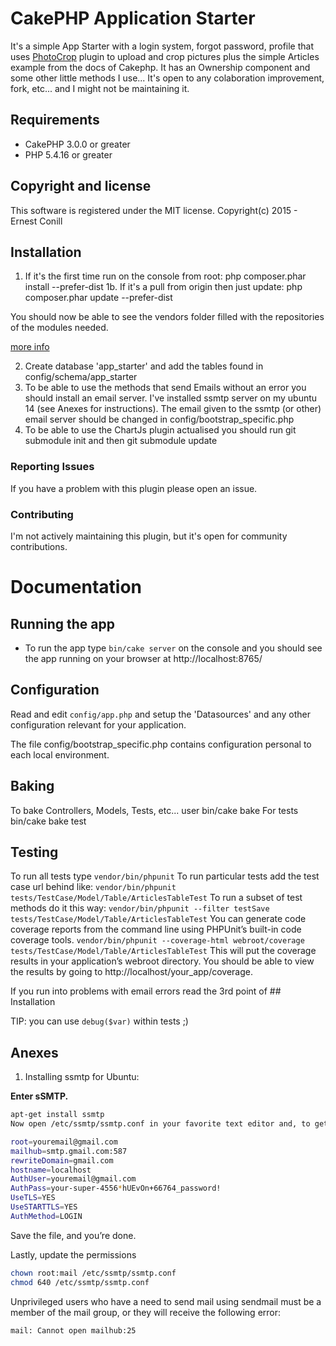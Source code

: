 # CakePHP Application Starter

It's a simple App Starter with a login system, forgot password, profile that uses [PhotoCrop](https://github.com/netusco/CakePhp-PhotoCrop) plugin to upload and crop pictures plus the simple Articles example from the docs of Cakephp. It has an Ownership component and some other little methods I use...
It's open to any colaboration improvement, fork, etc... and I might not be maintaining it.

## Requirements

* CakePHP 3.0.0 or greater
* PHP 5.4.16 or greater

## Copyright and license

This software is registered under the MIT license. Copyright(c) 2015 - Ernest Conill

## Installation

1. If it's the first time run on the console from root: php composer.phar install --prefer-dist
1b. If it's a pull from origin then just update: php composer.phar update --prefer-dist

You should now be able to see the vendors folder filled with the repositories of the modules needed.

[more info](http://book.cakephp.org/3.0/en/installation.html)

2. Create database 'app_starter' and add the tables found in config/schema/app_starter
3. To be able to use the methods that send Emails without an error you should install an email server.
I've installed ssmtp server on my ubuntu 14 (see Anexes for instructions).
The email given to the ssmtp (or other) email server should be changed in config/bootstrap_specific.php
4. To be able to use the ChartJs plugin actualised you should run git submodule init and then git submodule update

### Reporting Issues

If you have a problem with this plugin please open an issue.

### Contributing

I'm not actively maintaining this plugin, but it's open for community contributions.

# Documentation 
 
## Running the app 

* To run the app type `bin/cake server` on the console and you should see the app running on your browser at http://localhost:8765/

## Configuration

Read and edit `config/app.php` and setup the 'Datasources' and any other
configuration relevant for your application.

The file config/bootstrap_specific.php contains configuration personal to each local environment.


## Baking 

To bake Controllers, Models, Tests, etc... user bin/cake bake
For tests bin/cake bake test <type> <name>


## Testing 

To run all tests type `vendor/bin/phpunit`
To run particular tests add the test case url behind like: `vendor/bin/phpunit tests/TestCase/Model/Table/ArticlesTableTest`
To run a subset of test methods do it this way: `vendor/bin/phpunit --filter testSave tests/TestCase/Model/Table/ArticlesTableTest`
You can generate code coverage reports from the command line using PHPUnit’s built-in code coverage tools. 
`vendor/bin/phpunit --coverage-html webroot/coverage tests/TestCase/Model/Table/ArticlesTableTest`
This will put the coverage results in your application’s webroot directory. 
You should be able to view the results by going to http://localhost/your_app/coverage.

If you run into problems with email errors read the 3rd point of ## Installation

TIP: you can use `debug($var)` within tests ;)

## Anexes 

1. Installing ssmtp for Ubuntu:

**Enter sSMTP.**

```sh
apt-get install ssmtp
Now open /etc/ssmtp/ssmtp.conf in your favorite text editor and, to get it working on an example gmail account, set it up like so:
```

```sh
root=youremail@gmail.com
mailhub=smtp.gmail.com:587
rewriteDomain=gmail.com
hostname=localhost
AuthUser=youremail@gmail.com
AuthPass=your-super-4556*hUEvOn+66764_password!
UseTLS=YES
UseSTARTTLS=YES
AuthMethod=LOGIN
```

Save the file, and you’re done.

Lastly, update the permissions

```sh
chown root:mail /etc/ssmtp/ssmtp.conf
chmod 640 /etc/ssmtp/ssmtp.conf
```

Unprivileged users who have a need to send mail using sendmail must be a member of the mail group, or they will receive the following error:

```sh
mail: Cannot open mailhub:25
```
